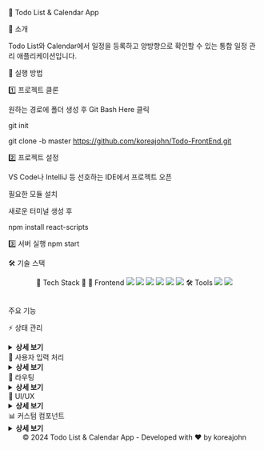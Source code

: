 📅 Todo List & Calendar App

💫 소개

Todo List와 Calendar에서 일정을 등록하고 양방향으로 확인할 수 있는 통합 일정 관리 애플리케이션입니다.

🚀 실행 방법

1️⃣ 프로젝트 클론

원하는 경로에 폴더 생성 후 Git Bash Here 클릭 

git init 

git clone -b master https://github.com/koreajohn/Todo-FrontEnd.git

2️⃣ 프로젝트 설정

VS Code나 IntelliJ 등 선호하는 IDE에서 프로젝트 오픈

필요한 모듈 설치

새로운 터미널 생성 후

npm install react-scripts

3️⃣ 서버 실행
npm start
<br/>

🛠️ 기술 스택

<div align="center">
🌟 Tech Stack 🌟
🎨 Frontend
<img src="https://img.shields.io/badge/React-61DAFB?style=flat-square&logo=react&logoColor=black"/>
<img src="https://img.shields.io/badge/JavaScript-F7DF1E?style=flat-square&logo=javascript&logoColor=black"/>
<img src="https://img.shields.io/badge/Tailwind CSS-38B2AC?style=flat-square&logo=tailwind-css&logoColor=white"/>
<img src="https://img.shields.io/badge/React Router-CA4245?style=flat-square&logo=react-router&logoColor=white"/>
<img src="https://img.shields.io/badge/Axios-5A29E4?style=flat-square&logo=axios&logoColor=white"/>
<img src="https://img.shields.io/badge/Lucide React-808080?style=flat-square&logo=lucide&logoColor=white"/>
🛠️ Tools
<img src="https://img.shields.io/badge/Git-F05032?style=flat-square&logo=git&logoColor=white"/>
<img src="https://img.shields.io/badge/VS%20Code-007ACC?style=flat-square&logo=visual-studio-code&logoColor=white"/>
</div>
</br>

 주요 기능

⚡ 상태 관리
<details>
<summary><b>상세 보기</b></summary>
기능
useState

Todo 목록, 캘린더 이벤트, 입력값 관리
실시간 데이터 상태 업데이트

useEffect

데이터 로딩 및 JWT 토큰 검증
API 통신 처리

사용 이유

컴포넌트 내의 동적 데이터 효율적 관리
상태 변화에 따른 자동 리렌더링
비동기 작업의 부작용 관리
컴포넌트 생명주기 이벤트 처리

</details>
🎯 사용자 입력 처리
</br>
<details>
<summary><b>상세 보기</b></summary>
기능
useRef

입력 필드 포커스 최적화
DOM 요소 직접 접근 관리

사용 이유

불필요한 리렌더링 방지
DOM 요소의 직접적인 조작 가능
포커스 관리를 통한 UX 향상
컴포넌트 생명주기 간 값 유지

</details>
🔄 라우팅
</br>
<details>
<summary><b>상세 보기</b></summary>
기능
useNavigate

페이지 간 이동 처리
인증 실패 시 리다이렉션

사용 이유

SPA 내 페이지 전환의 부드러운 처리
프로그래매틱 네비게이션 구현
보안 관련 리다이렉션 처리
사용자 경험 최적화

</details>
💅 UI/UX
</br>
<details>
<summary><b>상세 보기</b></summary>
기능
Lucide React

모던한 아이콘 시스템
직관적인 사용자 인터페이스

사용 이유

일관된 디자인 언어 제공
SVG 기반의 고품질 아이콘
커스터마이징 용이성
번들 사이즈 최적화

</details>
📊 커스텀 컴포넌트
</br>
<details>
<summary><b>상세 보기</b></summary>
기능
TodoProgress

진행 상황 시각화
재사용 가능한 모듈식 설계

사용 이유

코드 재사용성 극대화
UI 일관성 유지
유지보수 용이성
컴포넌트 기반 개발 지원

</details>
<div align="center">
© 2024 Todo List & Calendar App - Developed with ❤️ by koreajohn
</div>

